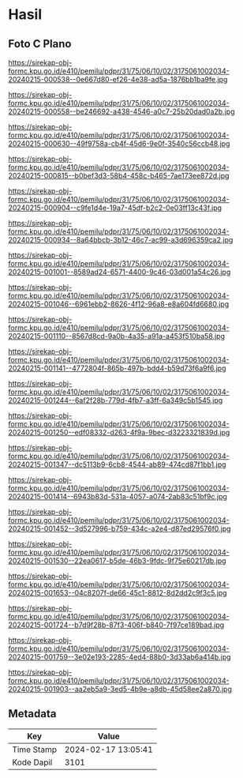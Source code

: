 # Hasil

## Foto C Plano

https://sirekap-obj-formc.kpu.go.id/e410/pemilu/pdpr/31/75/06/10/02/3175061002034-20240215-000538--0e667d80-ef26-4e38-ad5a-1876bb1ba9fe.jpg

https://sirekap-obj-formc.kpu.go.id/e410/pemilu/pdpr/31/75/06/10/02/3175061002034-20240215-000558--be246692-a438-4546-a0c7-25b20dad0a2b.jpg

https://sirekap-obj-formc.kpu.go.id/e410/pemilu/pdpr/31/75/06/10/02/3175061002034-20240215-000630--49f9758a-cb4f-45d6-9e0f-3540c56ccb48.jpg

https://sirekap-obj-formc.kpu.go.id/e410/pemilu/pdpr/31/75/06/10/02/3175061002034-20240215-000815--b0bef3d3-58b4-458c-b465-7ae173ee872d.jpg

https://sirekap-obj-formc.kpu.go.id/e410/pemilu/pdpr/31/75/06/10/02/3175061002034-20240215-000904--c9fe1d4e-19a7-45df-b2c2-0e03ff13c43f.jpg

https://sirekap-obj-formc.kpu.go.id/e410/pemilu/pdpr/31/75/06/10/02/3175061002034-20240215-000934--8a64bbcb-3b12-46c7-ac99-a3d696359ca2.jpg

https://sirekap-obj-formc.kpu.go.id/e410/pemilu/pdpr/31/75/06/10/02/3175061002034-20240215-001001--8589ad24-6571-4400-9c46-03d001a54c26.jpg

https://sirekap-obj-formc.kpu.go.id/e410/pemilu/pdpr/31/75/06/10/02/3175061002034-20240215-001046--6961ebb2-8626-4f12-96a8-e8a604fd6680.jpg

https://sirekap-obj-formc.kpu.go.id/e410/pemilu/pdpr/31/75/06/10/02/3175061002034-20240215-001110--8567d8cd-9a0b-4a35-a91a-a453f510ba58.jpg

https://sirekap-obj-formc.kpu.go.id/e410/pemilu/pdpr/31/75/06/10/02/3175061002034-20240215-001141--4772804f-865b-497b-bdd4-b59d73f6a9f6.jpg

https://sirekap-obj-formc.kpu.go.id/e410/pemilu/pdpr/31/75/06/10/02/3175061002034-20240215-001244--6af2f28b-779d-4fb7-a3ff-6a349c5b1545.jpg

https://sirekap-obj-formc.kpu.go.id/e410/pemilu/pdpr/31/75/06/10/02/3175061002034-20240215-001250--edf08332-d263-4f9a-9bec-d3223321839d.jpg

https://sirekap-obj-formc.kpu.go.id/e410/pemilu/pdpr/31/75/06/10/02/3175061002034-20240215-001347--dc5113b9-6cb8-4544-ab89-474cd87f1bb1.jpg

https://sirekap-obj-formc.kpu.go.id/e410/pemilu/pdpr/31/75/06/10/02/3175061002034-20240215-001414--6943b83d-531a-4057-a074-2ab83c51bf9c.jpg

https://sirekap-obj-formc.kpu.go.id/e410/pemilu/pdpr/31/75/06/10/02/3175061002034-20240215-001452--3d527996-b759-434c-a2e4-d87ed29576f0.jpg

https://sirekap-obj-formc.kpu.go.id/e410/pemilu/pdpr/31/75/06/10/02/3175061002034-20240215-001530--22ea0617-b5de-46b3-9fdc-9f75e60217db.jpg

https://sirekap-obj-formc.kpu.go.id/e410/pemilu/pdpr/31/75/06/10/02/3175061002034-20240215-001653--04c8207f-de66-45c1-8812-8d2dd2c9f3c5.jpg

https://sirekap-obj-formc.kpu.go.id/e410/pemilu/pdpr/31/75/06/10/02/3175061002034-20240215-001724--b7d9f28b-87f3-406f-b840-7f97ce189bad.jpg

https://sirekap-obj-formc.kpu.go.id/e410/pemilu/pdpr/31/75/06/10/02/3175061002034-20240215-001759--3e02e193-2285-4ed4-88b0-3d33ab6a414b.jpg

https://sirekap-obj-formc.kpu.go.id/e410/pemilu/pdpr/31/75/06/10/02/3175061002034-20240215-001903--aa2eb5a9-3ed5-4b9e-a8db-45d58ee2a870.jpg


## Metadata

| Key        | Value               |
| ---------- | ------------------- |
| Time Stamp | 2024-02-17 13:05:41 |
| Kode Dapil | 3101                |



